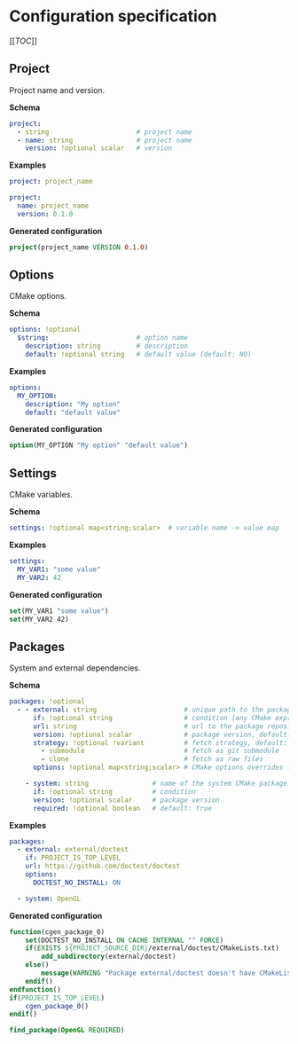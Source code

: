 # Configuration specification

[[_TOC_]]

## Project

Project name and version.

**Schema**

```yml
project:
  - string                      # project name
  - name: string                # project name
    version: !optional scalar   # version
```

**Examples**

```yml
project: project_name
```

```yml
project:
  name: project_name
  version: 0.1.0
```

**Generated configuration**

```cmake
project(project_name VERSION 0.1.0)
```

## Options

CMake options.

**Schema**

```yml
options: !optional
  $string:                      # option name
    description: string         # description
    default: !optional string   # default value (default: NO)
```

**Examples**

```yml
options:
  MY_OPTION:
    description: "My option"
    default: "default value"
```

**Generated configuration**

```cmake
option(MY_OPTION "My option" "default value")
```

## Settings

CMake variables.

**Schema**

```yml
settings: !optional map<string;scalar>  # variable name -> value map
```

**Examples**

```yml
settings:
  MY_VAR1: "some value"
  MY_VAR2: 42
```

**Generated configuration**

```cmake
set(MY_VAR1 "some value")
set(MY_VAR2 42)
```

## Packages

System and external dependencies.

**Schema**

```yml
packages: !optional
  - - external: string                      # unique path to the package
      if: !optional string                  # condition (any CMake expression)
      url: string                           # url to the package repository
      version: !optional scalar             # package version, default: HEAD
      strategy: !optional !variant          # fetch strategy, default: submodule
        - submodule                         # fetch as git submodule
        - clone                             # fetch as raw files
      options: !optional map<string;scalar> # CMake options overrides for the package

    - system: string                # name of the system CMake package
      if: !optional string          # condition
      version: !optional scalar     # package version
      required: !optional boolean   # default: true
```

**Examples**

```yml
packages:
  - external: external/doctest
    if: PROJECT_IS_TOP_LEVEL
    url: https://github.com/doctest/doctest
    options:
      DOCTEST_NO_INSTALL: ON

  - system: OpenGL
```

**Generated configuration**

```cmake
function(cgen_package_0)
    set(DOCTEST_NO_INSTALL ON CACHE INTERNAL "" FORCE)
    if(EXISTS ${PROJECT_SOURCE_DIR}/external/doctest/CMakeLists.txt)
        add_subdirectory(external/doctest)
    else()
        message(WARNING "Package external/doctest doesn't have CMakeLists.txt")
    endif()
endfunction()
if(PROJECT_IS_TOP_LEVEL)
    cgen_package_0()
endif()

find_package(OpenGL REQUIRED)
```
